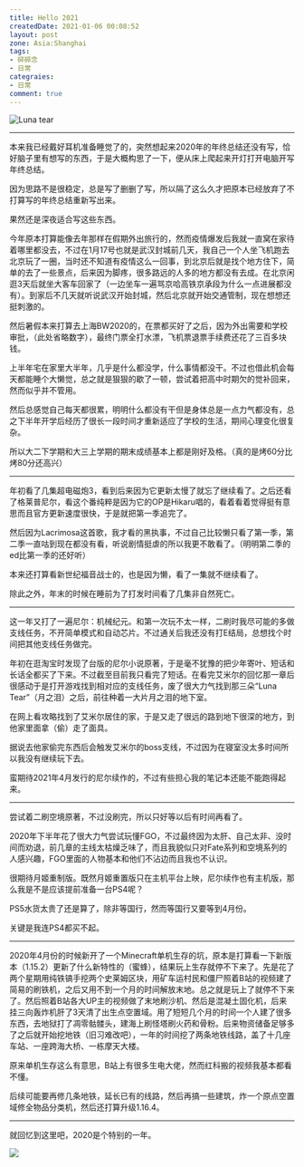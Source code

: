 ```yaml
---
title: Hello 2021
createdDate: 2021-01-06 00:08:52
layout: post
zone: Asia:Shanghai
tags:
- 碎碎念
- 日常
categraies:
- 日常
comment: true
---
```


![Luna tear](/posts/hello-2021/images/1.jpg "Luna tear")

<!--more-->

<!--aplayer
{
    "name": "遊園施設 (Live)",
    "artist": "MONACA",
    "theme": "#259936",
    "url": "https://music.starry-s.me/music/060b_525f_005b_1a5b676bd9e54f83baec7164e3537f7d.m4a",
    "cover": "https://music.starry-s.me/music/cover/109951163655505102.jpg"
}
--> 
------

本来我已经戴好耳机准备睡觉了的，突然想起来2020年的年终总结还没有写，恰好脑子里有想写的东西，于是大概构思了一下，便从床上爬起来开灯打开电脑开写年终总结。

因为思路不是很稳定，总是写了删删了写，所以隔了这么久才把原本已经放弃了不打算写的年终总结重新写出来。

果然还是深夜适合写这些东西。

今年原本打算能像去年那样在假期外出旅行的，然而疫情爆发后我就一直窝在家待着哪里都没去，不过在1月17号也就是武汉封城前几天，我自己一个人坐飞机跑去北京玩了一圈，当时还不知道有疫情这么一回事，到北京后就是找个地方住下，简单的去了一些景点，后来因为脚疼，很多路远的人多的地方都没有去成。在北京闲逛3天后就坐大客车回家了（一边坐车一遍骂京哈高铁京承段为什么一点进展都没有）。到家后不几天就听说武汉开始封城，然后北京就开始交通管制，现在想想还挺刺激的。

然后暑假本来打算去上海BW2020的，在票都买好了之后，因为外出需要和学校审批，（此处省略数字），最终门票全打水漂，飞机票退票手续费还花了三百多块钱。

上半年宅在家里大半年，几乎是什么都没学，什么事情都没干。不过也借此机会每天都能睡个大懒觉，总之就是狠狠的歇了一顿，尝试着把高中时期欠的觉补回来，然而似乎并不管用。

然后总感觉自己每天都很累，明明什么都没有干但是身体总是一点力气都没有，总之下半年开学后经历了很长一段时间才重新适应了学校的生活，期间心理变化很复杂。

所以大二下学期和大三上学期的期末成绩基本上都是刚好及格。（真的是烤60分比烤80分还高兴）

------

年初看了几集超电磁炮3，看到后来因为它更新太慢了就忘了继续看了。之后还看了格莱普尼尔，看这个番纯粹是因为它的OP是Hikaru唱的，看着看着觉得挺有意思而且官方更新速度很快，于是就把第一季追完了。

然后因为Lacrimosa这首歌，我才看的黑执事，不过自己比较懒只看了第一季，第二季一直咕到现在都没有看，听说剧情挺虐的所以我更不敢看了。（明明第二季的ed比第一季的还好听）

本来还打算看新世纪福音战士的，也是因为懒，看了一集就不继续看了。

除此之外，年末的时候在睡前为了打发时间看了几集非自然死亡。

------

这一年又打了一遍尼尔：机械纪元。和第一次玩不太一样，二刷时我尽可能的多做支线任务，不开简单模式和自动芯片。不过通关后我还没有打E结局，总想找个时间把其他支线任务做完。

年初在逛淘宝时发现了台版的尼尔小说原著，于是毫不犹豫的把少年寄叶、短话和长话全都买了下来。不过截至目前我只看完了短话。在看完艾米尔的回忆那一章后很感动于是打开游戏找到相对应的支线任务，废了很大力气找到那三朵“Luna Tear”（月之泪）之后，前往种着一大片月之泪的地下室。

在网上看攻略找到了艾米尔居住的家，于是又走了很远的路到地下很深的地方，到他家里面拿（偷）走了面具。

据说去他家偷完东西后会触发艾米尔的boss支线，不过因为在寝室没太多时间所以我没有继续玩下去。

蛮期待2021年4月发行的尼尔续作的，不过有些担心我的笔记本还能不能跑得起来。

------

尝试着二刷空境原著，不过没刷完，所以只好等以后有时间再看了。

2020年下半年花了很大力气尝试玩懂FGO，不过最终因为太肝、自己太非、没时间而劝退，前几章的主线太枯燥乏味了，而且我貌似只对Fate系列和空境系列的人感兴趣，FGO里面的人物基本和他们不沾边而且我也不认识。

很期待月姬重制版。既然月姬重置版只在主机平台上映，尼尔续作也有主机版，那么我是不是应该提前准备一台PS4呢？

PS5水货太贵了还是算了，除非等国行，然而等国行又要等到4月份。

关键是我连PS4都买不起。

-------

2020年4月份的时候新开了一个Minecraft单机生存的坑，原本是打算看一下新版本（1.15.2）更新了什么新特性的（蜜蜂），结果玩上生存就停不下来了。先是花了两个星期用纯铁镐手挖两个史莱姆区块，用矿车运村民和僵尸照着B站的视频建了简易的刷铁机，之后又用不到一个月的时间解放末地。总之就是玩上了就停不下来了。然后照着B站各大UP主的视频做了末地刷沙机、然后是混凝土固化机，后来挂三向轰炸机肝了3天清了出生点空置域。用了短短几个月的时间一个人建了很多东西，去地狱打了凋零骷髅头，建海上刷怪塔刷火药和骨粉。后来物资储备足够多了之后就开始挖地铁（旧习难改吧），一年的时间挖了两条地铁线路，盖了十几座车站、一座跨海大桥、一栋摩天大楼。

原来单机生存这么有意思，B站上有很多生电大佬，然而红科搬的视频我基本都看不懂。

后续可能要再修几条地铁，延长已有的线路，然后再搞一些建筑，炸一个原点空置域修全物品分类机，然后还打算升级1.16.4。

--------

就回忆到这里吧，2020是个特别的一年。


![](/posts/hello-2021/images/2.jpg)
